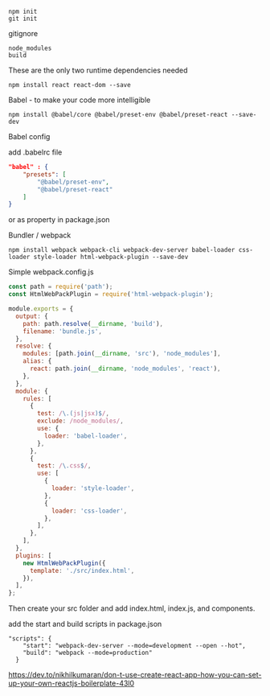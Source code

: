 ```
npm init
git init
```

gitignore
```
node_modules
build
```

These are the only two runtime dependencies needed
```
npm install react react-dom --save
```

Babel - to make your code more intelligible

```
npm install @babel/core @babel/preset-env @babel/preset-react --save-dev
```

Babel config

add .babelrc file

```json
"babel" : {
    "presets": [
        "@babel/preset-env",
        "@babel/preset-react"
    ]
}
```

or as property in package.json

Bundler / webpack

```
npm install webpack webpack-cli webpack-dev-server babel-loader css-loader style-loader html-webpack-plugin --save-dev
```

Simple webpack.config.js

```js
const path = require('path');
const HtmlWebPackPlugin = require('html-webpack-plugin');

module.exports = {
  output: {
    path: path.resolve(__dirname, 'build'),
    filename: 'bundle.js',
  },
  resolve: {
    modules: [path.join(__dirname, 'src'), 'node_modules'],
    alias: {
      react: path.join(__dirname, 'node_modules', 'react'),
    },
  },
  module: {
    rules: [
      {
        test: /\.(js|jsx)$/,
        exclude: /node_modules/,
        use: {
          loader: 'babel-loader',
        },
      },
      {
        test: /\.css$/,
        use: [
          {
            loader: 'style-loader',
          },
          {
            loader: 'css-loader',
          },
        ],
      },
    ],
  },
  plugins: [
    new HtmlWebPackPlugin({
      template: './src/index.html',
    }),
  ],
};
```

Then create your src folder and add index.html, index.js, and components.

add the start and build scripts in package.json  

```
"scripts": {
    "start": "webpack-dev-server --mode=development --open --hot",
    "build": "webpack --mode=production"
  }
```

https://dev.to/nikhilkumaran/don-t-use-create-react-app-how-you-can-set-up-your-own-reactjs-boilerplate-43l0

